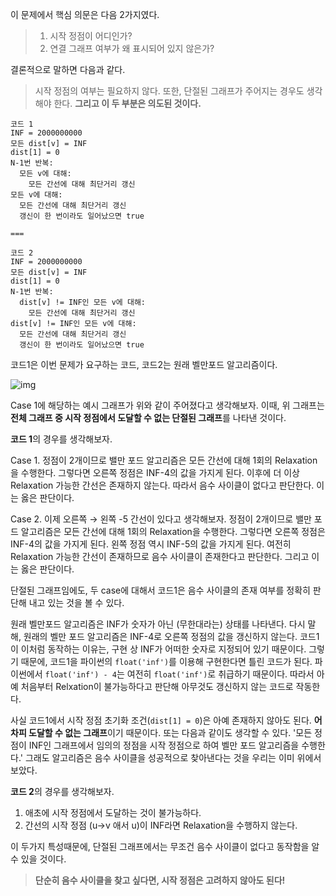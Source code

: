 
이 문제에서 핵심 의문은 다음 2가지였다.
> 1. 시작 정점이 어디인가?
> 2. 연결 그래프 여부가 왜 표시되어 있지 않은가?

결론적으로 말하면 다음과 같다.
> 시작 정점의 여부는 필요하지 않다. 또한, 단절된 그래프가 주어지는 경우도 생각해야 한다. **그리고 이 두 부분은 의도된 것이다.**


```
코드 1
INF = 2000000000
모든 dist[v] = INF
dist[1] = 0
N-1번 반복:
  모든 v에 대해:
    모든 간선에 대해 최단거리 갱신
모든 v에 대해:
  모든 간선에 대해 최단거리 갱신
  갱신이 한 번이라도 일어났으면 true

===

코드 2
INF = 2000000000
모든 dist[v] = INF
dist[1] = 0
N-1번 반복:
  dist[v] != INF인 모든 v에 대해:
    모든 간선에 대해 최단거리 갱신
dist[v] != INF인 모든 v에 대해:
  모든 간선에 대해 최단거리 갱신
  갱신이 한 번이라도 일어났으면 true
```

코드1은 이번 문제가 요구하는 코드, 코드2는 원래 벨만포드 알고리즘이다. 

![img](https://i.imgur.com/1ZudMtT.png)

Case 1에 해당하는 예시 그래프가 위와 같이 주어졌다고 생각해보자. 이때, 위 그래프는 **전체 그래프 중 시작 정점에서 도달할 수 없는 단절된 그래프**를 나타낸 것이다.

**코드 1**의 경우를 생각해보자. 

Case 1. 정점이 2개이므로 밸만 포드 알고리즘은 모든 간선에 대해 1회의 Relaxation을 수행한다. 그렇다면 오른쪽 정점은 INF-4의 값을 가지게 된다. 이후에 더 이상 Relaxation 가능한 간선은 존재하지 않는다. 따라서 음수 사이클이 없다고 판단한다. 이는 옳은 판단이다. 

Case 2. 이제 오른쪽 → 왼쪽 -5 간선이 있다고 생각해보자. 정점이 2개이므로 밸만 포드 알고리즘은 모든 간선에 대해 1회의 Relaxation을 수행한다. 그렇다면 오른쪽 정점은 INF-4의 값을 가지게 된다. 왼쪽 정점 역시 INF-5의 값을 가지게 된다. 여전히 Relaxation 가능한 간선이 존재하므로 음수 사이클이 존재한다고 판단한다. 그리고 이는 옳은 판단이다.

단절된 그래프임에도, 두 case에 대해서 코드1은 음수 사이클의 존재 여부를 정확히 판단해 내고 있는 것을 볼 수 있다.

원래 벨만포드 알고리즘은 INF가 숫자가 아닌 (무한대라는) 상태를 나타낸다. 다시 말해, 원래의 벨만 포드 알고리즘은 INF-4로 오른쪽 정점의 값을 갱신하지 않는다. 코드1이 이처럼 동작하는 이유는, 구현 상 INF가 어떠한 숫자로 지정되어 있기 때문이다. 그렇기 때문에, 코드1을 파이썬의 `float('inf')`를 이용해 구현한다면 틀린 코드가 된다. 파이썬에서 `float('inf') - 4`는 여전히 `float('inf')`로 취급하기 때문이다. 따라서 아예 처음부터 Relxation이 불가능하다고 판단해 아무것도 갱신하지 않는 코드로 작동한다.

사실 코드1에서 시작 정점 초기화 조건(`dist[1] = 0`)은 아예 존재하지 않아도 된다. **어차피 도달할 수 없는 그래프**이기 때문이다. 또는 다음과 같이도 생각할 수 있다. '모든 정점이 INF인 그래프에서 임의의 정점을 시작 정점으로 하여 벨만 포드 알고리즘을 수행한다.' 그래도 알고리즘은 음수 사이클을 성공적으로 찾아낸다는 것을 우리는 이미 위에서 보았다.

**코드 2**의 경우를 생각해보자.

1. 애초에 시작 정점에서 도달하는 것이 불가능하다.
2. 간선의 시작 정점 (u→v 애서 u)이 INF라면 Relaxation을 수행하지 않는다.

이 두가지 특성때문에, 단절된 그래프에서는 무조건 음수 사이클이 없다고 동작함을 알 수 있을 것이다.

> **단순히 음수 사이클을 찾고 싶다면, 시작 정점은 고려하지 않아도 된다!**
